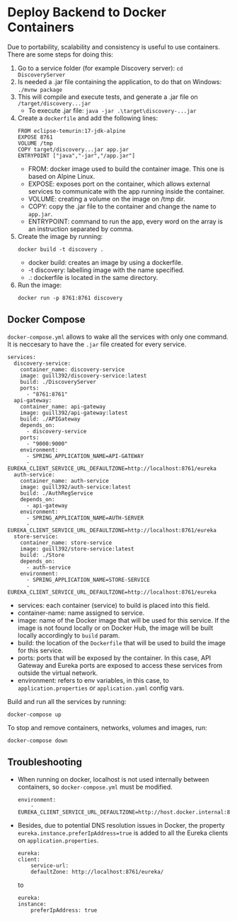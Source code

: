 # Deploy Backend to Docker Containers

Due to portability, scalability and consistency is useful to use containers. There are some steps for doing this:

1. Go to a service folder (for example Discovery server): 
    ```cd DiscoveryServer```
2. Is needed a .jar file containing the application, to do that on Windows: 
    ```./mvnw package``` 
3. This will compile and execute tests, and generate a .jar file on `/target/discovery...jar`
    - To execute .jar file:
        ```java -jar .\target\discovery-...jar```
4. Create a `dockerfile` and add the following lines:
    ```
    FROM eclipse-temurin:17-jdk-alpine
    EXPOSE 8761
    VOLUME /tmp
    COPY target/discovery...jar app.jar
    ENTRYPOINT ["java","-jar","/app.jar"]
    ```
    - FROM: docker image used to build the container image. This one is based on Alpine Linux.
    - EXPOSE: exposes port on the container, which allows external services to communicate with the app running inside the container.
    - VOLUME: creating a volume on the image on /tmp dir.
    - COPY: copy the .jar file to the container and change the name to `app.jar`.
    - ENTRYPOINT: command to run the app, every word on the array is an instruction separated by comma.
5. Create the image by running:
    ```
    docker build -t discovery .
    ```
    - docker build: creates an image by using a dockerfile.
    - -t discovery: labelling image with the name specified.
    - .: dockerfile is located in the same directory.
6. Run the image:
    ```
    docker run -p 8761:8761 discovery
    ```
## Docker Compose
`docker-compose.yml` allows to wake all the services with only one command. It is neccesary to have the `.jar` file created for every service. 
```
services:
  discovery-service:
    container_name: discovery-service
    image: guill392/discovery-service:latest
    build: ./DiscoveryServer
    ports:
      - "8761:8761"
  api-gateway:
    container_name: api-gateway
    image: guill392/api-gateway:latest
    build: ./APIGateway
    depends_on:
      - discovery-service
    ports:
      - "9000:9000"
    environment:
      - SPRING_APPLICATION_NAME=API-GATEWAY
      - EUREKA_CLIENT_SERVICE_URL_DEFAULTZONE=http://localhost:8761/eureka
  auth-service:
    container_name: auth-service
    image: guill392/auth-service:latest
    build: ./AuthRegService
    depends_on:
      - api-gateway
    environment:
      - SPRING_APPLICATION_NAME=AUTH-SERVER
      - EUREKA_CLIENT_SERVICE_URL_DEFAULTZONE=http://localhost:8761/eureka
  store-service:
    container_name: store-service
    image: guill392/store-service:latest
    build: ./Store
    depends_on:
      - auth-service
    environment:
      - SPRING_APPLICATION_NAME=STORE-SERVICE
      - EUREKA_CLIENT_SERVICE_URL_DEFAULTZONE=http://localhost:8761/eureka
```
- services: each container (service) to build is placed into this field.
- container-name: name assigned to service.
- image:  name of the Docker image that will be used for this service. If the image is not found locally or on Docker Hub, the image will be built locally accordingly to `build` param.
- build: the location of the `Dockerfile` that will be used to build the image for this service.
- ports: ports that will be exposed by the container. In this case, API Gateway and Eureka ports are exposed to access these services from outside the virtual network.
- environment: refers to env variables, in this case, to `application.properties` or `application.yaml` config vars.

Build and run all the services by running:
```
docker-compose up
```
To stop and remove containers, networks, volumes and images, run:
```
docker-compose down
```
## Troubleshooting
- When running on docker, localhost is not used internally between containers, so `docker-compose.yml` must be modified. 
    ```
    environment:
        - EUREKA_CLIENT_SERVICE_URL_DEFAULTZONE=http://host.docker.internal:8761/eureka
    ```
- Besides, due to potential DNS resolution issues in Docker, the property `eureka.instance.preferIpAddress=true` is added to all the Eureka clients on `application.properties`.
    ```
    eureka:
    client:
        service-url:
        defaultZone: http://localhost:8761/eureka/
    ```
    to
    ```
    eureka:
    instance:
        preferIpAddress: true
    ```